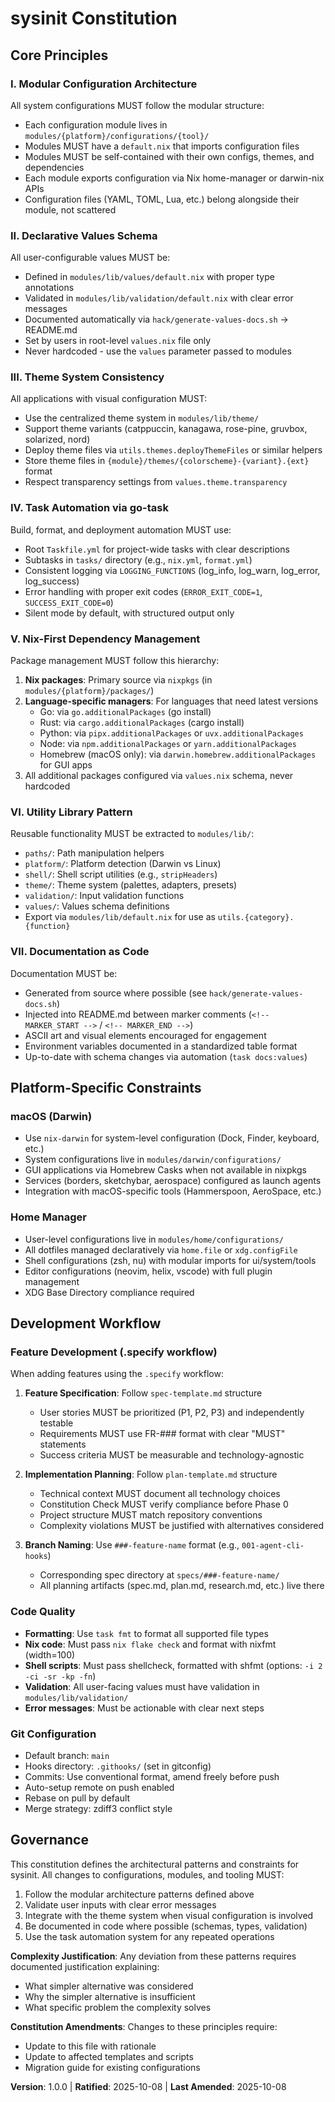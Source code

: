 # sysinit Constitution

## Core Principles

### I. Modular Configuration Architecture

All system configurations MUST follow the modular structure:
- Each configuration module lives in `modules/{platform}/configurations/{tool}/`
- Modules MUST have a `default.nix` that imports configuration files
- Modules MUST be self-contained with their own configs, themes, and dependencies
- Each module exports configuration via Nix home-manager or darwin-nix APIs
- Configuration files (YAML, TOML, Lua, etc.) belong alongside their module, not scattered

### II. Declarative Values Schema

All user-configurable values MUST be:
- Defined in `modules/lib/values/default.nix` with proper type annotations
- Validated in `modules/lib/validation/default.nix` with clear error messages
- Documented automatically via `hack/generate-values-docs.sh` → README.md
- Set by users in root-level `values.nix` file only
- Never hardcoded - use the `values` parameter passed to modules

### III. Theme System Consistency

All applications with visual configuration MUST:
- Use the centralized theme system in `modules/lib/theme/`
- Support theme variants (catppuccin, kanagawa, rose-pine, gruvbox, solarized, nord)
- Deploy theme files via `utils.themes.deployThemeFiles` or similar helpers
- Store theme files in `{module}/themes/{colorscheme}-{variant}.{ext}` format
- Respect transparency settings from `values.theme.transparency`

### IV. Task Automation via go-task

Build, format, and deployment automation MUST use:
- Root `Taskfile.yml` for project-wide tasks with clear descriptions
- Subtasks in `tasks/` directory (e.g., `nix.yml`, `format.yml`)
- Consistent logging via `LOGGING_FUNCTIONS` (log_info, log_warn, log_error, log_success)
- Error handling with proper exit codes (`ERROR_EXIT_CODE=1`, `SUCCESS_EXIT_CODE=0`)
- Silent mode by default, with structured output only

### V. Nix-First Dependency Management

Package management MUST follow this hierarchy:
1. **Nix packages**: Primary source via `nixpkgs` (in `modules/{platform}/packages/`)
2. **Language-specific managers**: For languages that need latest versions
   - Go: via `go.additionalPackages` (go install)
   - Rust: via `cargo.additionalPackages` (cargo install)
   - Python: via `pipx.additionalPackages` or `uvx.additionalPackages`
   - Node: via `npm.additionalPackages` or `yarn.additionalPackages`
   - Homebrew (macOS only): via `darwin.homebrew.additionalPackages` for GUI apps
3. All additional packages configured via `values.nix` schema, never hardcoded

### VI. Utility Library Pattern

Reusable functionality MUST be extracted to `modules/lib/`:
- `paths/`: Path manipulation helpers
- `platform/`: Platform detection (Darwin vs Linux)
- `shell/`: Shell script utilities (e.g., `stripHeaders`)
- `theme/`: Theme system (palettes, adapters, presets)
- `validation/`: Input validation functions
- `values/`: Values schema definitions
- Export via `modules/lib/default.nix` for use as `utils.{category}.{function}`

### VII. Documentation as Code

Documentation MUST be:
- Generated from source where possible (see `hack/generate-values-docs.sh`)
- Injected into README.md between marker comments (`<!-- MARKER_START -->` / `<!-- MARKER_END -->`)
- ASCII art and visual elements encouraged for engagement
- Environment variables documented in a standardized table format
- Up-to-date with schema changes via automation (`task docs:values`)

## Platform-Specific Constraints

### macOS (Darwin)

- Use `nix-darwin` for system-level configuration (Dock, Finder, keyboard, etc.)
- System configurations live in `modules/darwin/configurations/`
- GUI applications via Homebrew Casks when not available in nixpkgs
- Services (borders, sketchybar, aerospace) configured as launch agents
- Integration with macOS-specific tools (Hammerspoon, AeroSpace, etc.)

### Home Manager

- User-level configurations live in `modules/home/configurations/`
- All dotfiles managed declaratively via `home.file` or `xdg.configFile`
- Shell configurations (zsh, nu) with modular imports for ui/system/tools
- Editor configurations (neovim, helix, vscode) with full plugin management
- XDG Base Directory compliance required

## Development Workflow

### Feature Development (.specify workflow)

When adding features using the `.specify` workflow:

1. **Feature Specification**: Follow `spec-template.md` structure
   - User stories MUST be prioritized (P1, P2, P3) and independently testable
   - Requirements MUST use FR-### format with clear "MUST" statements
   - Success criteria MUST be measurable and technology-agnostic
   
2. **Implementation Planning**: Follow `plan-template.md` structure
   - Technical context MUST document all technology choices
   - Constitution Check MUST verify compliance before Phase 0
   - Project structure MUST match repository conventions
   - Complexity violations MUST be justified with alternatives considered
   
3. **Branch Naming**: Use `###-feature-name` format (e.g., `001-agent-cli-hooks`)
   - Corresponding spec directory at `specs/###-feature-name/`
   - All planning artifacts (spec.md, plan.md, research.md, etc.) live there

### Code Quality

- **Formatting**: Use `task fmt` to format all supported file types
- **Nix code**: Must pass `nix flake check` and format with nixfmt (width=100)
- **Shell scripts**: Must pass shellcheck, formatted with shfmt (options: `-i 2 -ci -sr -kp -fn`)
- **Validation**: All user-facing values must have validation in `modules/lib/validation/`
- **Error messages**: Must be actionable with clear next steps

### Git Configuration

- Default branch: `main`
- Hooks directory: `.githooks/` (set in gitconfig)
- Commits: Use conventional format, amend freely before push
- Auto-setup remote on push enabled
- Rebase on pull by default
- Merge strategy: zdiff3 conflict style

## Governance

This constitution defines the architectural patterns and constraints for sysinit. All changes to configurations, modules, and tooling MUST:

1. Follow the modular architecture patterns defined above
2. Validate user inputs with clear error messages
3. Integrate with the theme system when visual configuration is involved
4. Be documented in code where possible (schemas, types, validation)
5. Use the task automation system for any repeated operations

**Complexity Justification**: Any deviation from these patterns requires documented justification explaining:
- What simpler alternative was considered
- Why the simpler alternative is insufficient
- What specific problem the complexity solves

**Constitution Amendments**: Changes to these principles require:
- Update to this file with rationale
- Update to affected templates and scripts
- Migration guide for existing configurations

**Version**: 1.0.0 | **Ratified**: 2025-10-08 | **Last Amended**: 2025-10-08
